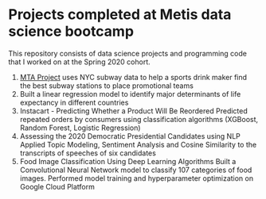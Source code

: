 # Projects completed at Metis data science bootcamp
This repository consists of data science projects and programming code that I worked on at the Spring 2020 cohort.

1. [MTA Project](https://github.com/dgourianov/metis_projects/tree/master/Project_1_mta)  uses NYC subway data to help a sports drink maker find the best subway stations to place promotional teams
1. Built a linear regression model to identify major determinants of life expectancy in different countries
1. Instacart - Predicting Whether a Product Will Be Reordered
Predicted repeated orders by consumers using classification algorithms (XGBoost, Random Forest, Logistic Regression)
1. Assessing the 2020 Democratic Presidential Candidates using NLP
Applied Topic Modeling, Sentiment Analysis and Cosine Similarity to the transcripts of speeches of six candidates
1. Food Image Classification Using Deep Learning Algorithms Built a Convolutional Neural Network model to classify 107 categories of food images. Performed model training and hyperparameter optimization on Google Cloud Platform

